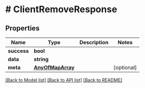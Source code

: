 # # ClientRemoveResponse

## Properties

Name | Type | Description | Notes
------------ | ------------- | ------------- | -------------
**success** | **bool** |  | 
**data** | **string** |  | 
**meta** | [**AnyOfMapArray**](AnyOfMapArray.md) |  | [optional] 

[[Back to Model list]](../../README.md#documentation-for-models) [[Back to API list]](../../README.md#documentation-for-api-endpoints) [[Back to README]](../../README.md)


